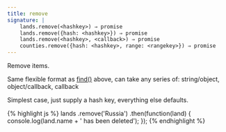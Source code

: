 ```yaml
---
title: remove
signature: |
    lands.remove(<hashkey>) ⇒ promise
    lands.remove({hash: <hashkey>}) ⇒ promise
    lands.remove(<hashkey>, <callback>) ⇒ promise
    counties.remove({hash: <hashkey>, range: <rangekey>}) ⇒ promise
---
```


Remove items.

Same flexible format as [find()](#find) above, can take any series of:
string/object, object/callback, callback

Simplest case, just supply a hash key, everything else defaults.

{% highlight js %}
lands
    .remove('Russia')
    .then(function(land) {
        console.log(land.name + ' has been deleted');
    });
{% endhighlight %}
